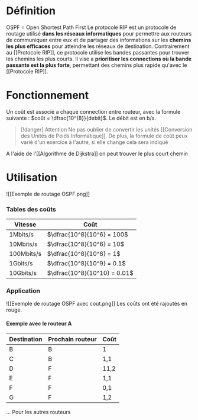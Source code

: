 # Définition
OSPF = Open Shortest Path First
Le protocole RIP est un protocole de routage utilisé **dans les réseaux informatiques** pour permettre aux routeurs de communiquer entre eux et de partager des informations sur les **chemins les plus efficaces** pour atteindre les réseaux de destination.
Contrairement au [[Protocole RIP]], ce protocole utilise les bandes passantes pour trouver les chemins les plus courts. Il vise a **prioritiser les connections où la bande passante est la plus forte**, permettant des chemins plus rapide qu'avec le [[Protocole RIP]].

# Fonctionnement
Un coût est associé a chaque connection entre routeur, avec la formule suivante : $coût = \dfrac{10^{8}}{debit}$.
Le débit est en b/s.

> [!danger] Attention
> Ne pas oublier de convertir les unités [[Conversion des Unités de Poids Informatique]].
> De plus, la formule de coût peux varié d'un exercice à l'autre, si elle change cela sera indiqué

A l'aide de l'[[Algorithme de Dijkstra]] on peut trouver le plus court chemin
# Utilisation

![[Exemple de routage OSPF.png]]
### Tables des coûts 

| Vitesse    | Coût                         |
| ---------- | ---------------------------- |
| 1Mbits/s   | $\dfrac{10^8}{10^6} = 100$   |
| 10Mbits/s  | $\dfrac{10^8}{10^6} = 10$    |
| 100Mbits/s | $\dfrac{10^8}{10^8} = 1$     |
| 1Gbits/s   | $\dfrac{10^8}{10^9} = 0.1$   |
| 10Gbits/s  | $\dfrac{10^8}{10^10} = 0.01$ |
### Application
![[Exemple de routage OSPF avec cout.png]]
Les coûts ont été rajoutés en rouge.
#### Exemple avec le routeur A
| Destination | Prochain routeur | Coût |
| ----------- | ---------------- | ---- |
| B           | B                | 1    |
| C           | B                | 1,1  |
| D           | F                | 11,2 |
| E           | F                | 1,1  |
| F           | F                | 0,1  |
| G           | F                | 1,2  |
... Pour les autres routeurs